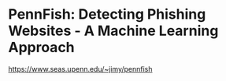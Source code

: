 # PennFish: Detecting Phishing Websites - A Machine Learning Approach

https://www.seas.upenn.edu/~jimy/pennfish

